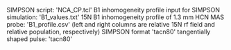 SIMPSON script: 'NCA_CP.tcl'
B1 inhomogeneity profile input for SIMPSON simulation: 'B1_values.txt'
15N B1 inhomogeneity profile of 1.3 mm HCN MAS probe: 'B1_profile.csv' (left and right columns are relative 15N rf field and relative population, respectively)
SIMPSON format 'tacn80' tangentially shaped pulse: 'tacn80'
